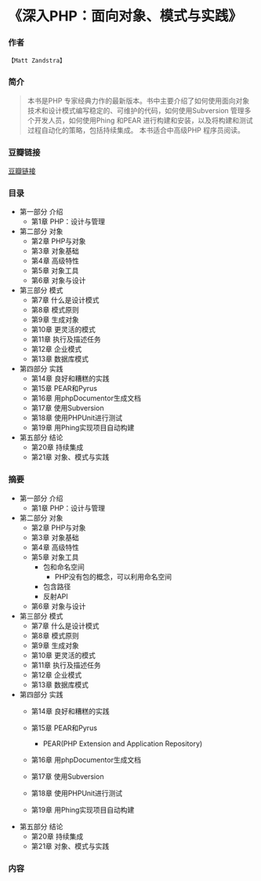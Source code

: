 《深入PHP：面向对象、模式与实践》
======================

### 作者
    【Matt Zandstra】

### 简介
> 本书是PHP 专家经典力作的最新版本。书中主要介绍了如何使用面向对象技术和设计模式编写稳定的、可维护的代码，如何使用Subversion 管理多个开发人员，如何使用Phing 和PEAR 进行构建和安装，以及将构建和测试过程自动化的策略，包括持续集成。
本书适合中高级PHP 程序员阅读。

### 豆瓣链接
  [豆瓣链接](http://book.douban.com/subject/6559267/)

### 目录
* 第一部分 介绍
  - 第1章 PHP：设计与管理
* 第二部分 对象
  - 第2章 PHP与对象
  - 第3章 对象基础
  - 第4章 高级特性
  - 第5章 对象工具
  - 第6章 对象与设计
* 第三部分 模式
  - 第7章 什么是设计模式
  - 第8章 模式原则
  - 第9章 生成对象
  - 第10章 更灵活的模式
  - 第11章 执行及描述任务
  - 第12章 企业模式
  - 第13章 数据库模式
* 第四部分 实践
  - 第14章 良好和糟糕的实践
  - 第15章 PEAR和Pyrus
  - 第16章 用phpDocumentor生成文档
  - 第17章 使用Subversion
  - 第18章 使用PHPUnit进行测试
  - 第19章 用Phing实现项目自动构建
* 第五部分 结论
  - 第20章 持续集成
  - 第21章 对象、模式与实践
  

### 摘要
* 第一部分 介绍
  - 第1章 PHP：设计与管理
* 第二部分 对象
  - 第2章 PHP与对象
  - 第3章 对象基础
  - 第4章 高级特性
  - 第5章 对象工具
    - 包和命名空间
      - PHP没有包的概念，可以利用命名空间
    - 包含路径
    - 反射API
  - 第6章 对象与设计
* 第三部分 模式
  - 第7章 什么是设计模式
  - 第8章 模式原则
  - 第9章 生成对象
  - 第10章 更灵活的模式
  - 第11章 执行及描述任务
  - 第12章 企业模式
  - 第13章 数据库模式
* 第四部分 实践
  - 第14章 良好和糟糕的实践
  - 第15章 PEAR和Pyrus
    - PEAR(PHP Extension and Application Repository)
    
  - 第16章 用phpDocumentor生成文档
  - 第17章 使用Subversion
  - 第18章 使用PHPUnit进行测试
  - 第19章 用Phing实现项目自动构建
* 第五部分 结论
  - 第20章 持续集成
  - 第21章 对象、模式与实践

### 内容

 
